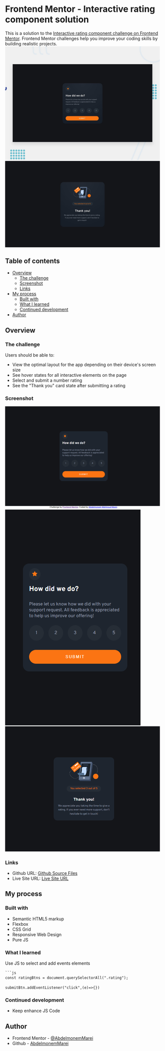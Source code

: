 # Frontend Mentor - Interactive rating component solution

This is a solution to the [Interactive rating component challenge on Frontend Mentor](https://www.frontendmentor.io/challenges/interactive-rating-component-koxpeBUmI). Frontend Mentor challenges help you improve your coding skills by building realistic projects. 
![Design](./design/desktop-preview.jpg) 
![Design](./design/desktop-thank-you-state.jpg) 


## Table of contents

- [Overview](#overview)
  - [The challenge](#the-challenge)
  - [Screenshot](#screenshot)
  - [Links](#links)
- [My process](#my-process)
  - [Built with](#built-with)
  - [What I learned](#what-i-learned)
  - [Continued development](#continued-development)
- [Author](#author)


## Overview

### The challenge

Users should be able to:

- View the optimal layout for the app depending on their device's screen size
- See hover states for all interactive elements on the page
- Select and submit a number rating
- See the "Thank you" card state after submitting a rating

### Screenshot
![Large Screen](./screenshot1.png) 
![Small Screen](./screenshot2.png) 
![Thank you screen ](./screenshot3.png) 


### Links

- Github URL: [Github Source Files](https://github.com/AbdelmonemMarei/Front-End-Mentor-Challenges/tree/main/Newbie/interactive-rating-component-main)
- Live Site URL: [Live Site URL](https://abdelmonemmarei.github.io/Front-End-Mentor-Challenges/Newbie/interactive-rating-component-main/)

## My process

### Built with

- Semantic HTML5 markup
- Flexbox
- CSS Grid
- Responsive Web Design
- Pure JS 


### What I learned

Use JS to select and add events elements 

```
```js
const ratingBtns = document.querySelectorAll(".rating");

submitBtn.addEventListener("click",(e)=>{})
```



### Continued development

- Keep enhance JS Code 

## Author

- Frontend Mentor - [@AbdelmonemMarei](https://www.frontendmentor.io/profile/AbdelmonemMarei)
- Github - [AbdelmonemMarei](https://github.com/AbdelmonemMarei)


